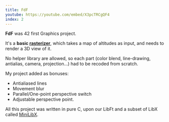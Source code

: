 ```yaml
---
title: FdF
youtube: https://youtube.com/embed/X3pcTRCgQF4
index: 2
---
```


**FdF** was 42 first Graphics project.

It's a **basic [rasterizer](https://en.wikipedia.org/wiki/Rasterisation)**, which takes a map of altitudes as input, and needs to render a 3D view of it.

No helper library are allowed, so each part (color blend, line-drawing, antialias, camera, projection...) had to be recoded from scratch.

My project added as bonuses:

- Antialiased lines
- Movement blur
- Parallel/One-point perspective switch
- Adjustable perspective point.

All this project was written in pure C, upon our LibFt and a subset of LibX called [MiniLibX](https://github.com/abouvier/minilibx).
